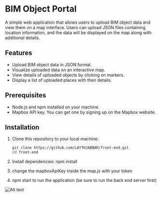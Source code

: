 # BIM Object Portal

A simple web application that allows users to upload BIM object data and view them on a map interface. Users can upload JSON files containing location information, and the data will be displayed on the map along with additional details.

## Features

- Upload BIM object data in JSON format.
- Visualize uploaded data on an interactive map.
- View details of uploaded objects by clicking on markers.
- Display a list of uploaded places with their details.

## Prerequisites

- Node.js and npm installed on your machine.
- Mapbox API key. You can get one by signing up on the Mapbox website.

## Installation

1. Clone this repository to your local machine:

   ```bash
   git clone https://github.com/LAYTHJABBAR/front-end.git
   cd front-end


2. Install dependencies:
    npm install

3. change the mapboxApiKey inside the map.js with your token

4. npm start to run the application (be sure to run the back end server first)


![Alt text](image.png)
   